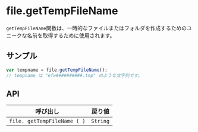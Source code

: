 # file.getTempFileName

`getTempFileName`関数は、一時的なファイルまたはフォルダを作成するためのユニークな名前を取得するために使用されます。

## サンプル

```javascript
var tempname = file.getTempFileName();
// tempname は "efw##########.tmp" のような文字列です。
```

## API

| 呼び出し | 戻り値 |
|---|---|
| `file. getTempFileName ( )` | `String` |